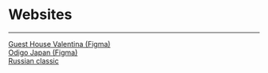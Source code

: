 # Websites

________________________________________

[Guest House Valentina (Figma)](https://tuna0007.github.io/guestHouse) <br>
[Odigo Japan (Figma)](https://tuna0007.github.io/japan) <br>
[Russian classic](tuna0007.github.io/panelka) <br>

